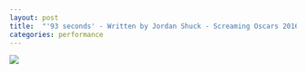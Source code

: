 ```yaml
---
layout: post
title:  "'93 seconds' - Written by Jordan Shuck - Screaming Oscars 2016"
categories: performance
---
```

<img src="{{ site.baseurl }}/images/performances/93seconds-Scream/93.png">
